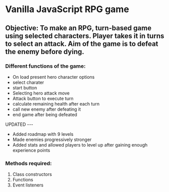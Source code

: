 # Vanilla JavaScript RPG game

## Objective: To make an RPG, turn-based game using selected characters. Player takes it in turns to select an attack. Aim of the game is to defeat the enemy before dying.

### Different functions of the game:

 - On load present hero character options
 - select charater
 - start button
 - Selecting hero attack move
 - Attack button to execute turn
 - calculate remaining health after each turn
 - call new enemy after defeating it
 - end game after being defeated
 
 UPDATED ---
 - Added roadmap with 9 levels
 - Made enemies progressively stronger
 - Added stats and allowed players to level up after gaining enough experience points

### Methods required: 

1) Class constructors
2) Functions
3) Event listeners

